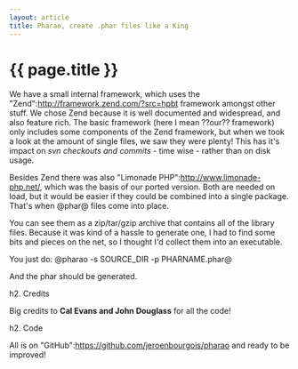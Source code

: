 ```yaml
---
layout: article
title: Pharao, create .phar files like a King
---
```


{{ page.title }}
================

We have a small internal framework, which uses the "Zend":http://framework.zend.com/?src=hpbt framework amongst other stuff. We chose Zend because it is well documented and widespread, and also feature rich. The basic framework (here I mean ??our?? framework) only includes some components of the Zend framework, but when we took a look at the amount of single files, we saw they were plenty!
This has it's impact on *svn checkouts and commits* - time wise - rather than on disk usage.

Besides Zend there was also "Limonade PHP":http://www.limonade-php.net/, which was the basis of our ported version. Both are needed on load, but it would be easier if they could be combined into a single package. That's when @phar@ files come into place.

You can see them as a zip/tar/gzip archive that contains all of the library files. Because it was kind of a hassle to generate one, I had to find some bits and pieces on the net, so I thought I'd collect them into an executable.

You just do:
@pharao -s SOURCE_DIR -p PHARNAME.phar@

And the phar should be generated.

h2. Credits

Big credits to **Cal Evans and John Douglass** for all the code!

h2. Code

All is on "GitHub":https://github.com/jeroenbourgois/pharao and ready to be improved!
